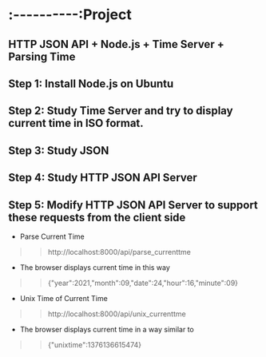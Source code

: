 :----------:Project
======
HTTP JSON API + Node.js + Time Server + Parsing Time
--------
## Step 1: Install Node.js on Ubuntu
## Step 2: Study Time Server and try to display current time in ISO format.
## Step 3: Study JSON
## Step 4: Study HTTP JSON API Server
## Step 5: Modify HTTP JSON API Server to support these requests from the client side
* Parse Current Time

>> http://localhost:8000/api/parse_currenttme
    
* The browser displays current time in this way

>> {"year":2021,"month":09,"date":24,"hour":16,"minute":09}
    
* Unix Time of Current Time

>> http://localhost:8000/api/unix_currenttme
    
* The browser displays current time in a way similar to

>> {"unixtime":1376136615474}
